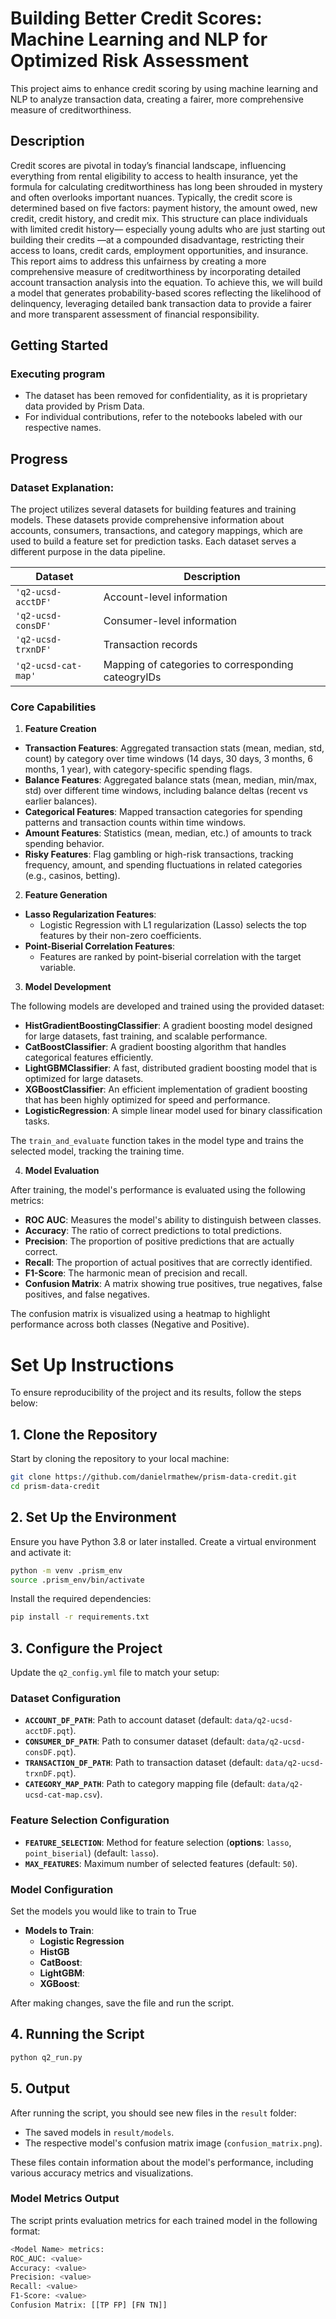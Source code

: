 # Building Better Credit Scores: Machine Learning and NLP for Optimized Risk Assessment

This project aims to enhance credit scoring by using machine learning and NLP to analyze transaction data, creating a fairer, more comprehensive measure of creditworthiness.

## Description

Credit scores are pivotal in today’s financial landscape, influencing everything from rental eligibility to access to health insurance, yet the formula for calculating creditworthiness has long been shrouded in mystery and often overlooks important nuances. Typically, the credit score is determined based on five factors: payment history, the amount owed, new credit, credit history, and credit mix. This structure can place individuals with limited credit history— especially young adults who are just starting out building their credits —at a compounded disadvantage, restricting their access to loans, credit cards, employment opportunities, and insurance. This report aims to address this unfairness by creating a more comprehensive measure of creditworthiness by incorporating detailed account transaction analysis into the equation. To achieve this, we will build a model that generates probability-based scores reflecting the likelihood of delinquency, leveraging detailed bank transaction data to provide a fairer and more transparent assessment of financial responsibility.


## Getting Started

### Executing program

* The dataset has been removed for confidentiality, as it is proprietary data provided by Prism Data.
* For individual contributions, refer to the notebooks labeled with our respective names.

## Progress

### Dataset Explanation:

The project utilizes several datasets for building features and training models. These datasets provide comprehensive information about accounts, consumers, transactions, and category mappings, which are used to build a feature set for prediction tasks. Each dataset serves a different purpose in the data pipeline.

| Dataset                | Description                                      |
|-----------------------|--------------------------------------------------|
| `'q2-ucsd-acctDF'`    | Account-level information|
| `'q2-ucsd-consDF'`    | Consumer-level information|
| `'q2-ucsd-trxnDF'`    | Transaction records|
| `'q2-ucsd-cat-map'`   | Mapping of categories to corresponding cateogryIDs |

### **Core Capabilities**

1. **Feature Creation**
- **Transaction Features**: Aggregated transaction stats (mean, median, std, count) by category over time windows (14 days, 30 days, 3 months, 6 months, 1 year), with category-specific spending flags.
- **Balance Features**: Aggregated balance stats (mean, median, min/max, std) over different time windows, including balance deltas (recent vs earlier balances).
- **Categorical Features**: Mapped transaction categories for spending patterns and transaction counts within time windows.
- **Amount Features**: Statistics (mean, median, etc.) of amounts to track spending behavior.
- **Risky Features**: Flag gambling or high-risk transactions, tracking frequency, amount, and spending fluctuations in related categories (e.g., casinos, betting).
  
2. **Feature Generation**
- **Lasso Regularization Features**: 
  - Logistic Regression with L1 regularization (Lasso) selects the top features by their non-zero coefficients.
- **Point-Biserial Correlation Features**: 
  - Features are ranked by point-biserial correlation with the target variable.

3. **Model Development**

The following models are developed and trained using the provided dataset:

- **HistGradientBoostingClassifier**: A gradient boosting model designed for large datasets, fast training, and scalable performance.
- **CatBoostClassifier**: A gradient boosting algorithm that handles categorical features efficiently.
- **LightGBMClassifier**: A fast, distributed gradient boosting model that is optimized for large datasets.
- **XGBoostClassifier**: An efficient implementation of gradient boosting that has been highly optimized for speed and performance.
- **LogisticRegression**: A simple linear model used for binary classification tasks.

The `train_and_evaluate` function takes in the model type and trains the selected model, tracking the training time.


4. **Model Evaluation**

After training, the model's performance is evaluated using the following metrics:

- **ROC AUC**: Measures the model's ability to distinguish between classes.
- **Accuracy**: The ratio of correct predictions to total predictions.
- **Precision**: The proportion of positive predictions that are actually correct.
- **Recall**: The proportion of actual positives that are correctly identified.
- **F1-Score**: The harmonic mean of precision and recall.
- **Confusion Matrix**: A matrix showing true positives, true negatives, false positives, and false negatives.

The confusion matrix is visualized using a heatmap to highlight performance across both classes (Negative and Positive). 


# **Set Up Instructions**

To ensure reproducibility of the project and its results, follow the steps below:

## **1. Clone the Repository**
Start by cloning the repository to your local machine:
```bash
git clone https://github.com/danielrmathew/prism-data-credit.git
cd prism-data-credit
```

## **2. Set Up the Environment**
Ensure you have Python 3.8 or later installed. Create a virtual environment and activate it:
```bash
python -m venv .prism_env
source .prism_env/bin/activate
```
Install the required dependencies:
```bash
pip install -r requirements.txt
```
## **3. Configure the Project**
Update the `q2_config.yml` file to match your setup:

### **Dataset Configuration**  
- **`ACCOUNT_DF_PATH`**: Path to account dataset (default: `data/q2-ucsd-acctDF.pqt`).  
- **`CONSUMER_DF_PATH`**: Path to consumer dataset (default: `data/q2-ucsd-consDF.pqt`).  
- **`TRANSACTION_DF_PATH`**: Path to transaction dataset (default: `data/q2-ucsd-trxnDF.pqt`).  
- **`CATEGORY_MAP_PATH`**: Path to category mapping file (default: `data/q2-ucsd-cat-map.csv`).  

### **Feature Selection Configuration**  
- **`FEATURE_SELECTION`**: Method for feature selection (**options**: `lasso`, `point_biserial`) (default: `lasso`).  
- **`MAX_FEATURES`**: Maximum number of selected features (default: `50`).  

### **Model Configuration**  
Set the models you would like to train to True
- **Models to Train**:  
  - **Logistic Regression**
  - **HistGB**
  - **CatBoost**: 
  - **LightGBM**:
  - **XGBoost**: 

After making changes, save the file and run the script.

## **4. Running the Script**
```bash
python q2_run.py
```
## **5. Output**  

After running the script, you should see new files in the `result` folder:  

- The saved models in `result/models`.  
- The respective model's confusion matrix image (`confusion_matrix.png`).  

These files contain information about the model's performance, including various accuracy metrics and visualizations.  

### **Model Metrics Output**  
The script prints evaluation metrics for each trained model in the following format:  
```bash
<Model Name> metrics:
ROC_AUC: <value>
Accuracy: <value>
Precision: <value>
Recall: <value>
F1-Score: <value>
Confusion Matrix: [[TP FP] [FN TN]]
```
